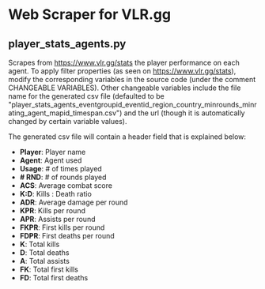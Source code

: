 # Web Scraper for VLR.gg

## player_stats_agents.py
Scrapes from https://www.vlr.gg/stats the player performance on each agent. To apply filter properties (as seen on https://www.vlr.gg/stats), modify the corresponding variables in the source code (under the comment CHANGEABLE VARIABLES). Other changeable variables include the file name for the generated csv file (defaulted to be "player_stats_agents_eventgroupid_eventid_region_country_minrounds_minrating_agent_mapid_timespan.csv") and the url (though it is automatically changed by certain variable values).

The generated csv file will contain a header field that is explained below:
* **Player**: Player name
* **Agent**: Agent used
* **Usage**: # of times played
* **# RND**: # of rounds played
* **ACS**: Average combat score
* **K:D**: Kills : Death ratio
* **ADR**: Average damage per round
* **KPR**: Kills per round
* **APR**: Assists per round
* **FKPR**: First kills per round
* **FDPR**: First deaths per round
* **K**: Total kills
* **D**: Total deaths
* **A**: Total assists
* **FK**: Total first kills
* **FD**: Total first deaths
